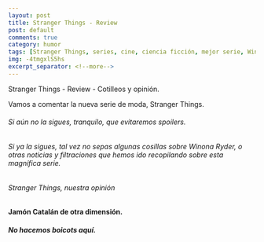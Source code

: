 ```yaml
---
layout: post
title: Stranger Things - Review
post: default
comments: true
category: humor
tags: [Stranger Things, series, cine, ciencia ficción, mejor serie, Winona Ryder, review]
img: -4tmgxlS5hs
excerpt_separator: <!--more-->
---
```


Stranger Things - Review - Cotilleos y opinión.

Vamos a comentar la nueva serie de moda, Stranger Things.

<!--more-->


###### Si aún no la sigues, tranquilo, que evitaremos spoilers.

###### Si ya la sigues, tal vez no sepas algunas cosillas sobre Winona Ryder, o otras noticias y filtraciones que hemos ido recopilando sobre esta magnífica serie.

###### Stranger Things, nuestra opinión

#### Jamón Catalán de otra dimensión.

##### No hacemos boicots aquí.